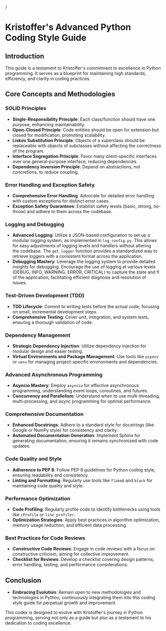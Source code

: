 /
# Kristoffer's Advanced Python Coding Style Guide

## Introduction
This guide is a testament to Kristoffer's commitment to excellence in Python programming. It serves as a blueprint for maintaining high standards, efficiency, and clarity in coding practices.

## Core Concepts and Methodologies

### SOLID Principles
- **Single-Responsibility Principle**: Each class/function should have one purpose, enhancing maintainability.
- **Open-Closed Principle**: Code entities should be open for extension but closed for modification, promoting scalability.
- **Liskov Substitution Principle**: Objects of a superclass should be replaceable with objects of subclasses without affecting the correctness of the program.
- **Interface Segregation Principle**: Favor many client-specific interfaces over one general-purpose interface, reducing dependencies.
- **Dependency Inversion Principle**: Depend on abstractions, not concretions, to reduce coupling.

### Error Handling and Exception Safety
- **Comprehensive Error Handling**: Advocate for detailed error handling with custom exceptions for distinct error cases.
- **Exception Safety Guarantees**: Establish safety levels (basic, strong, no-throw) and adhere to them across the codebase.

### Logging and Debugging
- **Advanced Logging**: Utilize a JSON-based configuration to set up a modular logging system, as implemented in `log_config.py`. This allows for easy adjustments of logging levels and handlers without altering  
 the codebase. The `get_logger` function provides a standardized way to retrieve loggers with a consistent format across the application.
- **Debugging Mastery**: Leverage the logging system to provide detailed insights for debugging. Encourage the use of logging at various levels (DEBUG, INFO, WARNING, ERROR, CRITICAL) to capture the state and fl 
 of the application, facilitating efficient diagnosis and resolution of issues.  

### Test-Driven Development (TDD)
- **TDD Lifecycle**: Commit to writing tests before the actual code, focusing on small, incremental development steps.
- **Comprehensive Testing**: Cover unit, integration, and system tests, ensuring a thorough validation of code.

### Dependency Management
- **Strategic Dependency Injection**: Utilize dependency injection for modular design and easier testing.
- **Virtual Environments and Package Management**: Use tools like `pipenv` or `venv` for managing project-specific environments and dependencies.

### Advanced Asynchronous Programming
- **Asyncio Mastery**: Employ `asyncio` for effective asynchronous programming, understanding event loops, coroutines, and futures.
- **Concurrency and Parallelism**: Understand when to use multi-threading, multi-processing, and async programming for optimal performance.

### Comprehensive Documentation
- **Enhanced Docstrings**: Adhere to a standard style for docstrings (like Google or NumPy style) for consistency and clarity.
- **Automated Documentation Generation**: Implement Sphinx for generating documentation, ensuring it remains synchronized with code updates.

### Code Quality and Style
- **Adherence to PEP 8**: Follow PEP 8 guidelines for Python coding style, ensuring readability and consistency.
- **Linting and Formatting**: Regularly use tools like `flake8` and `black` for maintaining code quality and style.

### Performance Optimization
- **Code Profiling**: Regularly profile code to identify bottlenecks using tools like `cProfile` or `line_profiler`.
- **Optimization Strategies**: Apply best practices in algorithm optimization, memory usage reduction, and efficient data processing.

### Best Practices for Code Reviews
- **Constructive Code Reviews**: Engage in code reviews with a focus on constructive criticism, aiming for collective improvement.
- **Checklist for Reviews**: Develop a checklist covering design patterns, error handling, testing, and performance considerations.

## Conclusion
- **Embracing Evolution**: Remain open to new methodologies and technologies in Python, continuously integrating them into this coding style guide for perpetual growth and improvement.

This codex is designed to evolve with Kristoffer's journey in Python programming, serving not only as a guide but also as a testament to his dedication to coding excellence.
